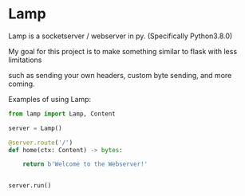 # Lamp

Lamp is a socketserver / webserver in py. (Specifically Python3.8.0)

My goal for this project is to make something similar to flask with less limitations

such as sending your own headers, custom byte sending, and more coming.

Examples of using Lamp:

```py
from lamp import Lamp, Content

server = Lamp()

@server.route('/')
def home(ctx: Content) -> bytes:

	return b'Welcome to the Webserver!'


server.run()
```